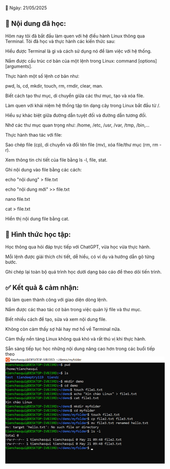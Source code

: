 📅 Ngày: 21/05/2025
## 📘 Nội dung đã học:
Hôm nay tôi đã bắt đầu làm quen với hệ điều hành Linux thông qua Terminal. Tôi đã học và thực hành các kiến thức sau:

Hiểu được Terminal là gì và cách sử dụng nó để làm việc với hệ thống.

Nắm được cấu trúc cơ bản của một lệnh trong Linux: command [options] [arguments].

Thực hành một số lệnh cơ bản như:

pwd, ls, cd, mkdir, touch, rm, rmdir, clear, man.

Biết cách tạo thư mục, di chuyển giữa các thư mục, tạo và xóa file.

Làm quen với khái niệm hệ thống tập tin dạng cây trong Linux bắt đầu từ /.

Hiểu sự khác biệt giữa đường dẫn tuyệt đối và đường dẫn tương đối.

Nhớ các thư mục quan trọng như: /home, /etc, /usr, /var, /tmp, /bin,...

Thực hành thao tác với file:

Sao chép file (cp), di chuyển và đổi tên file (mv), xóa file/thư mục (rm, rm -r).

Xem thông tin chi tiết của file bằng ls -l, file, stat.

Ghi nội dung vào file bằng các cách:

echo "nội dung" > file.txt

echo "nội dung mới" >> file.txt

nano file.txt

cat > file.txt

Hiển thị nội dung file bằng cat.

## 📝 Hình thức học tập:
Học thông qua hỏi đáp trực tiếp với ChatGPT, vừa học vừa thực hành.

Mỗi lệnh được giải thích chi tiết, dễ hiểu, có ví dụ và hướng dẫn gõ từng bước.

Ghi chép lại toàn bộ quá trình học dưới dạng báo cáo để theo dõi tiến trình.

## ✅ Kết quả & cảm nhận:
Đã làm quen thành công với giao diện dòng lệnh.

Nắm được các thao tác cơ bản trong việc quản lý file và thư mục.

Biết nhiều cách để tạo, sửa và xem nội dung file.

Không còn cảm thấy sợ hãi hay mơ hồ về Terminal nữa.

Cảm thấy nền tảng Linux không quá khó và rất thú vị khi thực hành.

Sẵn sàng tiếp tục học những nội dung nâng cao hơn trong các buổi tiếp theo
![Hinh anh](images/linux.png)